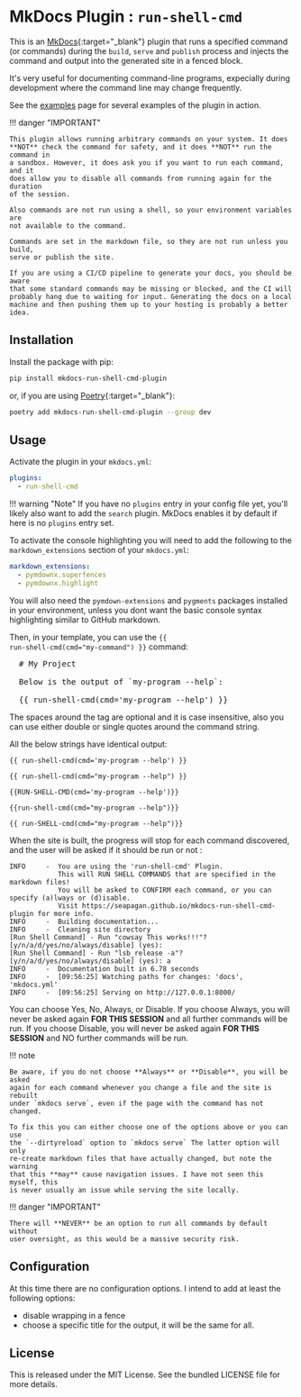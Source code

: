 # MkDocs Plugin : `run-shell-cmd`

This is an [MkDocs](https://www.mkdocs.org/){:target="_blank"} plugin that runs
a specified command (or commands) during the `build`, `serve` and `publish`
process and injects the command and output into the generated site in a fenced
block.

It's very useful for documenting command-line programs, expecially during
development where the command line may change frequently.

See the [examples](examples.md) page for several examples of the plugin in
action.

!!! danger "IMPORTANT"

    This plugin allows running arbitrary commands on your system. It does
    **NOT** check the command for safety, and it does **NOT** run the command in
    a sandbox. However, it does ask you if you want to run each command, and it
    does allow you to disable all commands from running again for the duration
    of the session.

    Also commands are not run using a shell, so your environment variables are
    not available to the command.

    Commands are set in the markdown file, so they are not run unless you build,
    serve or publish the site.

    If you are using a CI/CD pipeline to generate your docs, you should be aware
    that some standard commands may be missing or blocked, and the CI will
    probably hang due to waiting for input. Generating the docs on a local
    machine and then pushing them up to your hosting is probably a better idea.

## Installation

Install the package with pip:

```bash
pip install mkdocs-run-shell-cmd-plugin
```

or, if you are using [Poetry](https://python-poetry.org){:target="_blank"}:

```bash
poetry add mkdocs-run-shell-cmd-plugin --group dev
```

## Usage

Activate the plugin in your `mkdocs.yml`:

```yaml
plugins:
  - run-shell-cmd
```

!!! warning "Note"
    If you have no `plugins` entry in your config file yet, you'll likely also
    want to add the `search` plugin. MkDocs enables it by default if  here is no
    `plugins` entry set.

To activate the console highlighting you will need to add the following to the
`markdown_extensions` section of your `mkdocs.yml`:

```yaml
markdown_extensions:
  - pymdownx.superfences
  - pymdownx.highlight
```

You will also need the `pymdown-extensions` and `pygments` packages installed in
your environment, unless you dont want the basic console syntax highlighting
similar to GitHub markdown.

Then, in your template, you can use the <code>\{\{
run-shell-cmd(cmd="my-command") }}</code> command:

<pre>
  # My Project

  Below is the output of `my-program --help`:

  &#x007B;{ run-shell-cmd(cmd='my-program --help') }}
</pre>

The spaces around the tag are optional and it is case insensitive, also you can
use either double or single quotes around the command string.

All the below strings have identical output:

<code>\{\{ run-shell-cmd(cmd='my-program --help') }}</code>

<code>\{\{ run-shell-cmd(cmd="my-program --help") }}</code>

<code>\{\{RUN-SHELL-CMD(cmd='my-program --help')}}</code>

<code>\{\{run-shell-cmd(cmd="my-program --help")}}</code>

<code>\{\{ run-SHELL-cmd(cmd="my-program --help")}}</code>

When the site is built, the progress will stop for each command discovered, and
the user will be asked if it should be run or not :

```console
INFO     -  You are using the 'run-shell-cmd' Plugin.
            This will RUN SHELL COMMANDS that are specified in the markdown files!
            You will be asked to CONFIRM each command, or you can specify (a)lways or (d)isable.
            Visit https://seapagan.github.io/mkdocs-run-shell-cmd-plugin for more info.
INFO     -  Building documentation...
INFO     -  Cleaning site directory
[Run Shell Command] - Run "cowsay This works!!!"? [y/n/a/d/yes/no/always/disable] (yes):
[Run Shell Command] - Run "lsb_release -a"? [y/n/a/d/yes/no/always/disable] (yes): a
INFO     -  Documentation built in 6.78 seconds
INFO     -  [09:56:25] Watching paths for changes: 'docs', 'mkdocs.yml'
INFO     -  [09:56:25] Serving on http://127.0.0.1:8000/
```

You can choose Yes, No, Always, or Disable. If you choose Always, you will never
be asked again **FOR THIS SESSION** and all further commands will be run. If you
choose Disable, you will never be asked again **FOR THIS SESSION** and NO
further commands will be run.

!!! note

    Be aware, if you do not choose **Always** or **Disable**, you will be asked
    again for each command whenever you change a file and the site is rebuilt
    under `mkdocs serve`, even if the page with the command has not changed.

    To fix this you can either choose one of the options above or you can use
    the `--dirtyreload` option to `mkdocs serve` The latter option will only
    re-create markdown files that have actually changed, but note the warning
    that this **may** cause navigation issues. I have not seen this myself, this
    is never usually an issue while serving the site locally.

!!! danger "IMPORTANT"

    There will **NEVER** be an option to run all commands by default without
    user oversight, as this would be a massive security risk.

## Configuration

At this time there are no configuration options. I intend to add at least the
following options:

- disable wrapping in a fence
- choose a specific title for the output, it will be the same for all.

## License

This is released under the MIT License. See the bundled LICENSE file for more
details.
